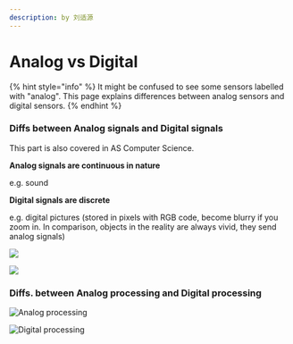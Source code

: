 ```yaml
---
description: by 刘适源
---
```


# Analog vs Digital

{% hint style="info" %}
It might be confused to see some sensors labelled with "analog". This page explains differences between analog sensors and digital sensors.
{% endhint %}

### Diffs between Analog signals and Digital signals

This part is also covered in AS Computer Science.

**Analog signals are continuous in nature**

e.g. sound

**Digital signals are discrete**

e.g. digital pictures \(stored in pixels with RGB code, become blurry if you zoom in. In comparison, objects in the reality are always vivid, they send analog signals\)

![](https://tcs-ga.teambition.net/storage/311yc242b086b2db0a4aec90d0b646aa7529?Signature=eyJhbGciOiJIUzI1NiIsInR5cCI6IkpXVCJ9.eyJBcHBJRCI6IjU5Mzc3MGZmODM5NjMyMDAyZTAzNThmMSIsIl9hcHBJZCI6IjU5Mzc3MGZmODM5NjMyMDAyZTAzNThmMSIsIl9vcmdhbml6YXRpb25JZCI6IiIsImV4cCI6MTYwMjk5NzA1OCwiaWF0IjoxNjAyMzkyMjU4LCJyZXNvdXJjZSI6Ii9zdG9yYWdlLzMxMXljMjQyYjA4NmIyZGIwYTRhZWM5MGQwYjY0NmFhNzUyOSJ9.6XhgV546L6lRv217u8XtgH_fo5ksxqP18SpiIUsxv8I&download=image.png)

![](https://tcs-ga.teambition.net/storage/311ya2aadc524258164f0e60adc834e0a0f9?Signature=eyJhbGciOiJIUzI1NiIsInR5cCI6IkpXVCJ9.eyJBcHBJRCI6IjU5Mzc3MGZmODM5NjMyMDAyZTAzNThmMSIsIl9hcHBJZCI6IjU5Mzc3MGZmODM5NjMyMDAyZTAzNThmMSIsIl9vcmdhbml6YXRpb25JZCI6IiIsImV4cCI6MTYwMjk5NzA1OCwiaWF0IjoxNjAyMzkyMjU4LCJyZXNvdXJjZSI6Ii9zdG9yYWdlLzMxMXlhMmFhZGM1MjQyNTgxNjRmMGU2MGFkYzgzNGUwYTBmOSJ9.p056yA46tAjOvE1uO2m6Q1vTaATETJ-tuQKtdb-pMjQ&download=image.png)

### Diffs. between Analog processing and Digital processing

![Analog processing](https://tcs-ga.teambition.net/storage/311yc5b425f13a534a8c232a147c31502d78?Signature=eyJhbGciOiJIUzI1NiIsInR5cCI6IkpXVCJ9.eyJBcHBJRCI6IjU5Mzc3MGZmODM5NjMyMDAyZTAzNThmMSIsIl9hcHBJZCI6IjU5Mzc3MGZmODM5NjMyMDAyZTAzNThmMSIsIl9vcmdhbml6YXRpb25JZCI6IiIsImV4cCI6MTYwMjk5NzA1OCwiaWF0IjoxNjAyMzkyMjU4LCJyZXNvdXJjZSI6Ii9zdG9yYWdlLzMxMXljNWI0MjVmMTNhNTM0YThjMjMyYTE0N2MzMTUwMmQ3OCJ9.tEEngVGPSI8kgRW9Ci3y0CNvne1jQcxdeKXVaYzq4zw&download=image.png)

![Digital processing](https://tcs-ga.teambition.net/storage/311y06d8973286735dbd9d9594d04b0caec2?Signature=eyJhbGciOiJIUzI1NiIsInR5cCI6IkpXVCJ9.eyJBcHBJRCI6IjU5Mzc3MGZmODM5NjMyMDAyZTAzNThmMSIsIl9hcHBJZCI6IjU5Mzc3MGZmODM5NjMyMDAyZTAzNThmMSIsIl9vcmdhbml6YXRpb25JZCI6IiIsImV4cCI6MTYwMjk5NzA1OCwiaWF0IjoxNjAyMzkyMjU4LCJyZXNvdXJjZSI6Ii9zdG9yYWdlLzMxMXkwNmQ4OTczMjg2NzM1ZGJkOWQ5NTk0ZDA0YjBjYWVjMiJ9.H4RpnUfT02je65L5JDXW3s3n0m3pjeL5vv1LoWI0xVU&download=image.png)


